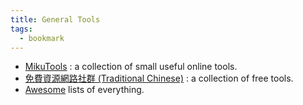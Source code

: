 ```yaml
---
title: General Tools
tags:
  - bookmark
---
```

- [MikuTools](https://tools.miku.ac/) : a collection of small useful online tools.
- [免費資源網路社群 (Traditional Chinese)](https://free.com.tw/) : a collection of free tools.
- [Awesome](https://github.com/sindresorhus/awesome) lists of everything.

